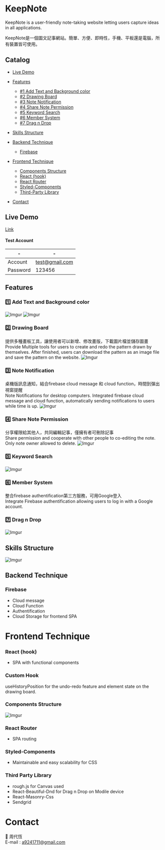 # KeepNote 

KeepNote is a user-friendly note-taking website letting users capture ideas in all applications.

KeepNote是一個圖文記事網站。簡單、方便、即時性，手機、平板還是電腦，所有裝置皆可使用。
## Catalog
- [Live Demo](#live-demo)

- [Features](#features)
  - [#1 Add Text and Background color](#1️⃣-add-text-and-background-color)
  - [#2 Drawing Board](#2️⃣-drawing-board)
  - [#3 Note Notification](#3️⃣-note-notification)
  - [#4 Share Note Permission](#4️⃣-share-note-permission)
  - [#5 Keyword Search](#5️⃣-keyword-search)
  - [#6 Member System](#6️⃣-member-system)
  - [#7 Drag n Drop](#7️⃣-drag-n-drop)
- [Skills Structure](#skills-structure)
- [Backend Technique](#backend-technique)
    - [Firebase](#firebase)
- [Frontend Technique](#frontend-technique)
    - [Components Structure](#components-structure)
    - [React (hook)](#react-hook)
    - [React Router](#react-router)
    - [Styled-Components](#styled-components)
    - [Third-Party Library](#third-party-library)
- [Contact](#contact)
  
## Live Demo
[Link](https://keepproject-e7d2b.web.app/)
#### Test Account
| - | - |
| -------- | -------- |
| Account | test@gmail.com |
| Password | 123456 |



## Features
### 1️⃣ Add Text and Background color
![Imgur](https://i.imgur.com/Tbp8WOY.gif)
![Imgur](https://i.imgur.com/412lJ6m.png)

### 2️⃣ Drawing Board
  
提供多種畫板工具，讓使用者可以新增、修改畫版，下載圖片檔並儲存圖畫  
Provide Multiple tools for users to create and redo the pattern drawn by themselves. 
After finished, users can download the pattern as an image file and save the pattern on the website.
![Imgur](https://i.imgur.com/Offview.gif)
  
### 3️⃣ Note Notification
桌機版訊息通知，結合firebase cloud message 和 cloud function，時間到彈出視窗提醒  
Note Notifications for desktop computers. Integrated firebase cloud message and cloud function, 
automatically sending notifications to users while time is up.
![Imgur](https://i.imgur.com/e1QmI6f.gif)
 
### 4️⃣ Share Note Permission
分享權限給其他人，共同編輯記事，僅擁有者可刪除記事  
Share permission and cooperate with other people to co-editing the note. Only note owner allowed to delete.
![Imgur](https://i.imgur.com/dwJUrPz.png)

### 5️⃣ Keyword Search
![Imgur](https://i.imgur.com/Ic8jYxG.png)

### 6️⃣ Member System
整合firebase authentification第三方服務，可用Google登入  
Integrate Firebase authentification allowing users to log in with a Google account.

### 7️⃣ Drag n Drop
![Imgur](https://i.imgur.com/L4mmPKn.gif)

## Skills Structure
![Imgur](https://i.imgur.com/rErG74z.png)

## Backend Technique
### Firebase
- Cloud message
- Cloud Function
- Authentification
- Cloud Storage for frontend SPA

# Frontend Technique

### React (hook)
- SPA with functional components
### Custom Hook
useHistoryPosition for the undo-redo feature and element state on the drawing board.
### Components Structure
![Imgur](https://i.imgur.com/TbwwWpF.png)

### React Router
- SPA routing

### Styled-Components
- Maintainable and easy scalability for CSS

### Third Party Library
- rough.js for Canvas used
- React-Beautiful-Dnd for Drag n Drop on Modile device
- React-Masonry-Css
- Sendgrid

# Contact
👨 周代恆  
E-mail : a9241711@gmail.com
